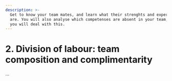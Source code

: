 ```yaml
---
description: >-
  Get to know your team mates, and learn what their strenghts and expertises
  are. You will also analyse which competenses are absent in your team, and how
  you will deal with this.
---
```


# 2. Division of labour: team composition and complimentarity

...
